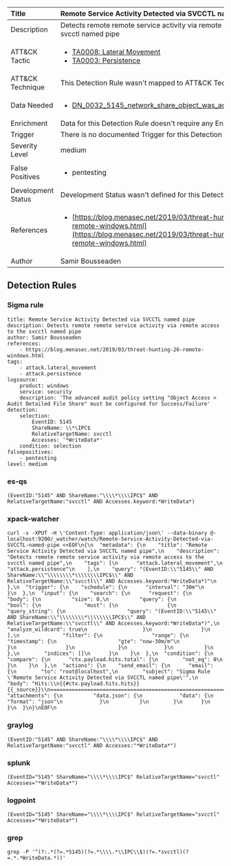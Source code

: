 | Title                | Remote Service Activity Detected via SVCCTL named pipe                                                                                                                                                 |
|:---------------------|:------------------------------------------------------------------------------------------------------------------------------------------------------------|
| Description          | Detects remote remote service activity via remote access to the svcctl named pipe                                                                                                                                           |
| ATT&amp;CK Tactic    |  <ul><li>[TA0008: Lateral Movement](https://attack.mitre.org/tactics/TA0008)</li><li>[TA0003: Persistence](https://attack.mitre.org/tactics/TA0003)</li></ul>  |
| ATT&amp;CK Technique |  This Detection Rule wasn't mapped to ATT&amp;CK Technique yet  |
| Data Needed          | <ul><li>[DN_0032_5145_network_share_object_was_accessed_detailed](../Data_Needed/DN_0032_5145_network_share_object_was_accessed_detailed.md)</li></ul>  |
| Enrichment           |  Data for this Detection Rule doesn't require any Enrichments.  |
| Trigger              |  There is no documented Trigger for this Detection Rule yet  |
| Severity Level       | medium |
| False Positives      | <ul><li>pentesting</li></ul>  |
| Development Status   |  Development Status wasn't defined for this Detection Rule yet  |
| References           | <ul><li>[https://blog.menasec.net/2019/03/threat-hunting-26-remote-windows.html](https://blog.menasec.net/2019/03/threat-hunting-26-remote-windows.html)</li></ul>  |
| Author               | Samir Bousseaden |


## Detection Rules

### Sigma rule

```
title: Remote Service Activity Detected via SVCCTL named pipe
description: Detects remote remote service activity via remote access to the svcctl named pipe
author: Samir Bousseaden
references:
    - https://blog.menasec.net/2019/03/threat-hunting-26-remote-windows.html
tags:
    - attack.lateral_movement
    - attack.persistence
logsource:
    product: windows
    service: security
    description: 'The advanced audit policy setting "Object Access > Audit Detailed File Share" must be configured for Success/Failure'
detection:
    selection:
        EventID: 5145
        ShareName: \\*\IPC$
        RelativeTargetName: svcctl
        Accesses: '*WriteData*'
    condition: selection
falsepositives: 
    - pentesting
level: medium

```





### es-qs
    
```
(EventID:"5145" AND ShareName:"\\\\*\\\\IPC$" AND RelativeTargetName:"svcctl" AND Accesses.keyword:*WriteData*)
```


### xpack-watcher
    
```
curl -s -XPUT -H \'Content-Type: application/json\' --data-binary @- localhost:9200/_watcher/watch/Remote-Service-Activity-Detected-via-SVCCTL-named-pipe <<EOF\n{\n  "metadata": {\n    "title": "Remote Service Activity Detected via SVCCTL named pipe",\n    "description": "Detects remote remote service activity via remote access to the svcctl named pipe",\n    "tags": [\n      "attack.lateral_movement",\n      "attack.persistence"\n    ],\n    "query": "(EventID:\\"5145\\" AND ShareName:\\"\\\\\\\\*\\\\\\\\IPC$\\" AND RelativeTargetName:\\"svcctl\\" AND Accesses.keyword:*WriteData*)"\n  },\n  "trigger": {\n    "schedule": {\n      "interval": "30m"\n    }\n  },\n  "input": {\n    "search": {\n      "request": {\n        "body": {\n          "size": 0,\n          "query": {\n            "bool": {\n              "must": [\n                {\n                  "query_string": {\n                    "query": "(EventID:\\"5145\\" AND ShareName:\\"\\\\\\\\*\\\\\\\\IPC$\\" AND RelativeTargetName:\\"svcctl\\" AND Accesses.keyword:*WriteData*)",\n                    "analyze_wildcard": true\n                  }\n                }\n              ],\n              "filter": {\n                "range": {\n                  "timestamp": {\n                    "gte": "now-30m/m"\n                  }\n                }\n              }\n            }\n          }\n        },\n        "indices": []\n      }\n    }\n  },\n  "condition": {\n    "compare": {\n      "ctx.payload.hits.total": {\n        "not_eq": 0\n      }\n    }\n  },\n  "actions": {\n    "send_email": {\n      "email": {\n        "to": "root@localhost",\n        "subject": "Sigma Rule \'Remote Service Activity Detected via SVCCTL named pipe\'",\n        "body": "Hits:\\n{{#ctx.payload.hits.hits}}{{_source}}\\n================================================================================\\n{{/ctx.payload.hits.hits}}",\n        "attachments": {\n          "data.json": {\n            "data": {\n              "format": "json"\n            }\n          }\n        }\n      }\n    }\n  }\n}\nEOF\n
```


### graylog
    
```
(EventID:"5145" AND ShareName:"\\\\*\\\\IPC$" AND RelativeTargetName:"svcctl" AND Accesses:"*WriteData*")
```


### splunk
    
```
(EventID="5145" ShareName="\\\\*\\\\IPC$" RelativeTargetName="svcctl" Accesses="*WriteData*")
```


### logpoint
    
```
(EventID="5145" ShareName="\\\\*\\\\IPC$" RelativeTargetName="svcctl" Accesses="*WriteData*")
```


### grep
    
```
grep -P '^(?:.*(?=.*5145)(?=.*\\\\.*\\IPC\\$)(?=.*svcctl)(?=.*.*WriteData.*))'
```



